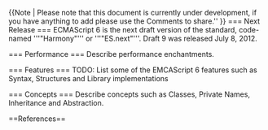{{Note | Please note that this document is currently under development, if you have anything to add please use the Comments to share.''
}}
=== Next Release ===
ECMAScript 6 is the next draft version of the standard, code-named '''"Harmony"''' or '''"ES.next"'''. Draft 9 was released July 8, 2012.

=== Performance ===
Describe performance enchantments.

=== Features ===
TODO: List some of the EMCAScript 6 features such as Syntax, Structures and Library implementations

=== Concepts ===
Describe concepts such as Classes, Private Names, Inheritance and Abstraction.

==References==
<references />